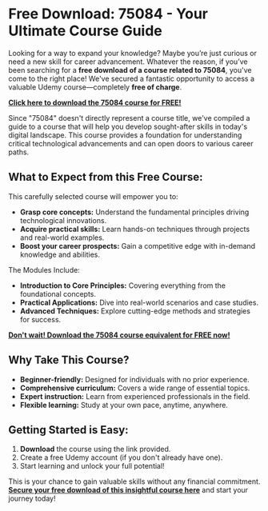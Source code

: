 # Free Download: 75084 - Your Ultimate Course Guide

Looking for a way to expand your knowledge? Maybe you’re just curious or need a new skill for career advancement. Whatever the reason, if you’ve been searching for a **free download of a course related to 75084**, you've come to the right place! We've secured a fantastic opportunity to access a valuable Udemy course—completely **free of charge**.

[**Click here to download the 75084 course for FREE!**](https://udemywork.com/75084)

Since "75084" doesn't directly represent a course title, we've compiled a guide to a course that will help you develop sought-after skills in today's digital landscape. This course provides a foundation for understanding critical technological advancements and can open doors to various career paths.

## What to Expect from this Free Course:

This carefully selected course will empower you to:

*   **Grasp core concepts:** Understand the fundamental principles driving technological innovations.
*   **Acquire practical skills:** Learn hands-on techniques through projects and real-world examples.
*   **Boost your career prospects:** Gain a competitive edge with in-demand knowledge and abilities.

The Modules Include:

*   **Introduction to Core Principles:** Covering everything from the foundational concepts.
*   **Practical Applications:** Dive into real-world scenarios and case studies.
*   **Advanced Techniques:** Explore cutting-edge methods and strategies for success.

[**Don't wait! Download the 75084 course equivalent for FREE now!**](https://udemywork.com/75084)

## Why Take This Course?

*   **Beginner-friendly:** Designed for individuals with no prior experience.
*   **Comprehensive curriculum:** Covers a wide range of essential topics.
*   **Expert instruction:** Learn from experienced professionals in the field.
*   **Flexible learning:** Study at your own pace, anytime, anywhere.

## Getting Started is Easy:

1.  **Download** the course using the link provided.
2.  Create a free Udemy account (if you don't already have one).
3.  Start learning and unlock your full potential!

This is your chance to gain valuable skills without any financial commitment. **[Secure your free download of this insightful course here](https://udemywork.com/75084)** and start your journey today!
